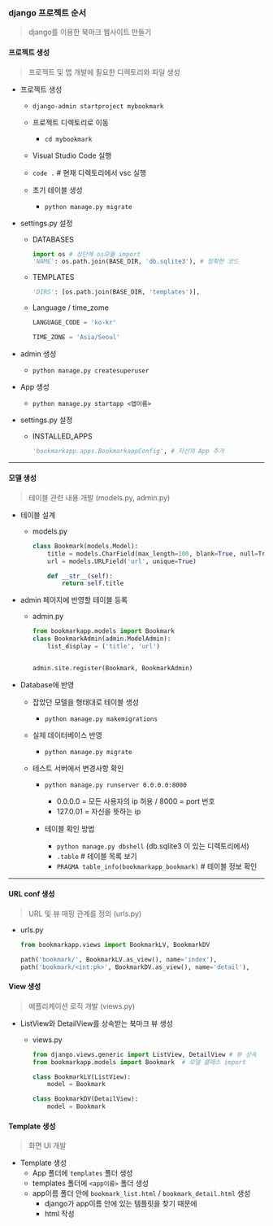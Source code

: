 ### django 프로젝트 순서

> django를 이용한 북마크 웹사이트 만들기



#### 프로젝트 생성

> 프로젝트 및 앱 개발에 필요한 디렉토리와 파일 생성

- 프로젝트 생성

  - `django-admin startproject mybookmark`
  - 프로젝트 디렉토리로 이동
    
    - `cd mybookmark`
  - Visual Studio Code 실행
    
  - `code .`     # 현재 디렉토리에서 vsc 실행
    
  - 초기 테이블 생성

    - `python manage.py migrate`

      

- settings.py 설정

  - DATABASES

    ```python
    import os # 상단에 os모듈 import
    'NAME': os.path.join(BASE_DIR, 'db.sqlite3'), # 정확한 코드
    
    ```

  - TEMPLATES

    ```python
    'DIRS': [os.path.join(BASE_DIR, 'templates')],
    ```

  - Language / time_zome

    ```python
    LANGUAGE_CODE = 'ko-kr'
    
    TIME_ZONE = 'Asia/Seoul'
    ```

    

- admin 생성

  - `python manage.py createsuperuser`

    

- App 생성

  - `python manage.py startapp <앱이름>`

    

- settings.py 설정

  - INSTALLED_APPS

    ```python
    'bookmarkapp.apps.BookmarkappConfig', # 자신의 App 추가
    ```




---



#### 모델 생성

> 테이블 관련 내용 개발 (models.py, admin.py)

- 테이블 설계

  - models.py 

    ```python
    class Bookmark(models.Model):
        title = models.CharField(max_length=100, blank=True, null=True)
        url = models.URLField('url', unique=True)
    
        def __str__(self):
            return self.title
    ```

    

- admin 페이지에 반영할 테이블 등록

  - admin.py

    ```python
    from bookmarkapp.models import Bookmark
    class BookmarkAdmin(admin.ModelAdmin):
        list_display = ('title', 'url')
    
    
    admin.site.register(Bookmark, BookmarkAdmin)
    ```

    

- Database에 반영
  - 잡았던 모델을 형태대로 테이블 생성
  
    - `python manage.py makemigrations ` 
  
  - 실제 데이터베이스 반영
  
    - `python manage.py migrate`   
  
  - 테스트 서버에서 변경사항 확인
    - `python manage.py runserver 0.0.0.0:8000 `
      - 0.0.0.0 = 모든 사용자의 ip 허용 / 8000 = port 번호
      - 127.0.01 = 자신을 뜻하는 ip
    
    - 테이블 확인 방법
      - `python manage.py dbshell`  (db.sqlite3 이 있는 디렉토리에서)
      - `.table`   # 테이블 목록 보기
      - `PRAGMA table_info(bookmarkapp_bookmark)` # 테이블 정보 확인
    
    

---



#### URL conf 생성

> URL 및 뷰 매핑 관계를 정의 (urls.py)

- urls.py

  ```python
  from bookmarkapp.views import BookmarkLV, BookmarkDV
  
  path('bookmark/', BookmarkLV.as_view(), name='index'),
  path('bookmark/<int:pk>', BookmarkDV.as_view(), name='detail'),
  ```



#### View 생성

> 애플리케이션 로직 개발 (views.py)

- ListView와 DetailView를 상속받는 북마크 뷰 생성

  - views.py

    ```python
    from django.views.generic import ListView, DetailView # 뷰 상속
    from bookmarkapp.models import Bookmark  # 모델 클래스 import
    
    class BookmarkLV(ListView):
        model = Bookmark
    
    class BookmarkDV(DetailView):
        model = Bookmark
    ```



#### Template 생성

> 화면 UI 개발

- Template 생성
  - App 폴더에 `templates` 폴더 생성
  - templates 폴더에 `<app이름>`  폴더 생성
  - app이름 폴더 안에 `bookmark_list.html`  /  `bookmark_detail.html` 생성
    - django가 app이름 안에 있는 템플릿을 찾기 때문에
    - html 작성







